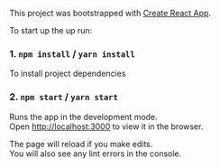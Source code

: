 This project was bootstrapped with [Create React App](https://github.com/facebook/create-react-app).

To start up the up run:

### 1. `npm install` / `yarn install`

To install project dependencies

### 2. `npm start` / `yarn start`

Runs the app in the development mode.<br>
Open [http://localhost:3000](http://localhost:3000) to view it in the browser.

The page will reload if you make edits.<br>
You will also see any lint errors in the console.



